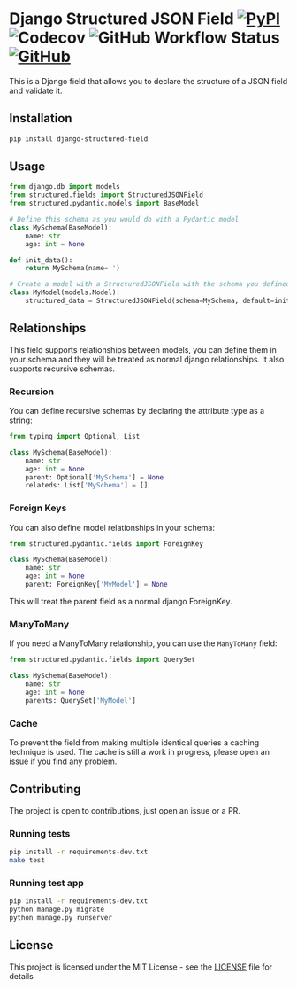 # Django Structured JSON Field [![PyPI](https://img.shields.io/pypi/v/django-structured-field?style=flat-square)](https://pypi.org/project/django-structured-field) ![Codecov](https://img.shields.io/codecov/c/github/lotrekagency/django-structured-field?style=flat-square) ![GitHub Workflow Status](https://img.shields.io/github/workflow/status/lotrekagency/django-structured-field/%20%F0%9F%A7%AA%20Test%20and%20Coverage?style=flat-square) [![GitHub](https://img.shields.io/github/license/lotrekagency/django-structured-field?style=flat-square)](./LICENSE)

This is a Django field that allows you to declare the structure of a JSON field and validate it.

## Installation

```bash
pip install django-structured-field
```

## Usage

```python
from django.db import models
from structured.fields import StructuredJSONField
from structured.pydantic.models import BaseModel

# Define this schema as you would do with a Pydantic model
class MySchema(BaseModel):
    name: str
    age: int = None

def init_data():
    return MySchema(name='')

# Create a model with a StructuredJSONField with the schema you defined
class MyModel(models.Model):
    structured_data = StructuredJSONField(schema=MySchema, default=init_data)

```

## Relationships

This field supports relationships between models, you can define them in your schema and they will be treated as normal django relationships. It also supports recursive schemas.

### Recursion

You can define recursive schemas by declaring the attribute type as a string:

```python
from typing import Optional, List

class MySchema(BaseModel):
    name: str
    age: int = None
    parent: Optional['MySchema'] = None
    relateds: List['MySchema'] = []
```

### Foreign Keys

You can also define model relationships in your schema:

```python
from structured.pydantic.fields import ForeignKey

class MySchema(BaseModel):
    name: str
    age: int = None
    parent: ForeignKey['MyModel'] = None
```

This will treat the parent field as a normal django ForeignKey.

### ManyToMany

If you need a ManyToMany relationship, you can use the `ManyToMany` field:

```python
from structured.pydantic.fields import QuerySet

class MySchema(BaseModel):
    name: str
    age: int = None
    parents: QuerySet['MyModel']
```

### Cache

To prevent the field from making multiple identical queries a caching technique is used. The cache is still a work in progress, please open an issue if you find any problem.


## Contributing

The project is open to contributions, just open an issue or a PR.

### Running tests

```bash
pip install -r requirements-dev.txt
make test
```

### Running test app
    
```bash
pip install -r requirements-dev.txt
python manage.py migrate
python manage.py runserver
```

## License

This project is licensed under the MIT License - see the [LICENSE](LICENSE) file for details
